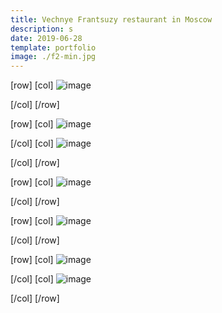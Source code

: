 ```yaml
---
title: Vechnye Frantsuzy restaurant in Moscow
description: s
date: 2019-06-28
template: portfolio
image: ./f2-min.jpg
---
```


[row]
[col]
![image](./f2-min.jpg)



[/col]
[/row]

[row]
[col]
![image](./f7-min.jpg)



[/col]
[col]
![image](./f8-min.jpg)


[/col]
[/row]

[row]
[col]
![image](./f9-min.jpg)



[/col]
[/row]

[row]
[col]
![image](./f10-min.jpg)



[/col]
[/row]

[row]
[col]
![image](./f11-min.jpg)



[/col]
[col]
![image](./f12-min.jpg)


[/col]
[/row]
